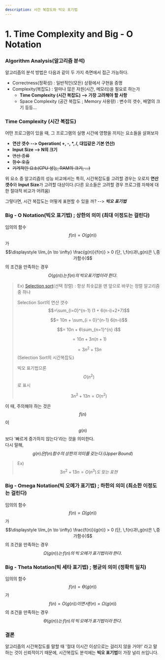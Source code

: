 ```yaml
---
description: 시간 복잡도와 빅오 표기법
---
```


# 1. Time Complexity and Big - O Notation

### Algorithm Analysis\(알고리즘 분석\)

알고리즘의 분석 방법은 다음과 같이 두 가지 측면에서 접근 가능하다.

* Correctness\(정확성\) : 일반적인\(모든\) 상황에서 구현을 증명
* Complexity\(복잡도\) : 얼마나 많은 자원\(시간, 메모리\)을 필요로 하는가
  * **Time Complexity \(시간 복잡도\) --&gt; 가장 고려해야 할 사항**
  * Space Complexity \(공간 복잡도 ; Memory 사용량\) : 변수의 갯수, 배열의 크기 등등...

### Time Complexity \(시간 복잡도\)

어떤 프로그램이 있을 때, 그 프로그램의 실행 시간에 영향을 끼치는 요소들을 살펴보자

* **연산 갯수 --&gt; Operation\( +, -, \*, /, 대입같은 기본 연산\)**
* **Input Size --&gt; N의 크기**
* ~~연산 종류~~
* ~~함수 호출~~
* ~~기계적인 요소\(CPU 성능, RAM의 크기, ...\)~~

위 요소 중 알고리즘의 성능 비교에서는 특히, 시간복잡도를 고려할 경우는 오로지 **연산 갯수**와 **Input Size**가 고려할 대상이다.\(다른 요소들은 고려할 경우 프로그램 자체에 대한 절대적 비교가 어려움\)

그렇다면, 시간 복잡도는 어떻게 표현할 수 있을 까? --&gt; _**빅오 표기법**_

### Big - O Notation\(빅오 표기법\) ; 상한의 의미 \(최대 이정도는 걸린다\)

임의의 함수 $$f(n) = O(g(n))$$가$$\displaystyle \lim_{n \to \infty} \frac{g(n)}{f(n)} > 0 (단, \,f(n)과\,g(n)은 \,증가함수)$$ 의 조건을 만족하는 경우 $$O(g(n))는\, f(n)의\, 빅오표기법이라\, 한다.$$

> Ex\) [Selection sort](https://ko.wikipedia.org/wiki/%EC%84%A0%ED%83%9D_%EC%A0%95%EB%A0%AC)\(선택 정렬\) : 항상 최솟값을 맨 앞으로 바꾸는 정렬 알고리즘 중 하나  
>
> Selection Sort의 연산 갯수$$=\sum_{i=0}^{n-1} (1 + 6(n-i)+2+7)$$
>
> $$= 10n + \sum_{i = 0}^{n-1} 6(n-i)$$   
>
> $$= 10n + 6\sum_{n=1}^{n} i$$  
>
> $$=10n+3n(n+1)$$ 
>
> $$= 3n^2 + 13n$$\(Selection Sort의 시간복잡도\)
>
> 빅오 표기법으론 $$O(n^2)$$ 로 표시
>
> $$3n^2 + 13n = O(n^2)$$

이 때, 주의해야 하는 것은 $$f(n)$$이 $$g(n)$$보다 '빠르게 증가하지 않는다'라는 것을 의미한다.  
다시 말해, $$g(n)은 f(n) 함수의 \, 상한의 \, 의미를 \, 갖는다.(Upper\,Bound)$$

> Ex\) $$3n^2 + 13n = O(n^3) 도\, 맞는\, 표현$$

### Big - Omega Notation\(빅 오메가 표기법\) ; 하한의 의미 \(최소한 이정도는 걸린다\)

임의의 함수 $$f(n) =Ω(g(n))$$가 $$\displaystyle \lim_{n \to \infty} \frac{f(n)}{g(n)} > 0 (단, \,f(n)과\,g(n)은 \,증가함수)$$의 조건을 만족하는 경우  $$Ω(g(n))는\, f(n)의\, 빅\,오메가\, 표기법이라\, 한다.$$

### Big - Theta Notation\(빅 세타 표기법\) ; 평균의 의미 \(정확히 일치\)

임의의 함수 $$f(n) =ϴ(g(n))$$가 $$f(n) = O(g(n)) 이면서 f(n) = Ω(g(n))$$의 조건을 만족하는 경우  $$ϴ(g(n))는\, f(n)의\, 빅\,오메가\, 표기법이라\, 한다.$$

### 결론

알고리즘의 시간복잡도를 말할 때 '절대 이시간 이상으로는 걸리지 않을 거야!' 라고 말하는 것이 신뢰적이기 때문에, 시간복잡도 분석에는 **빅오 표기법**이 가장 널리 쓰입니다. 

